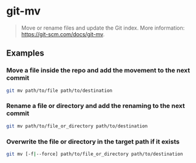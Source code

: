# git-mv

> Move or rename files and update the Git index. More information: <https://git-scm.com/docs/git-mv>.

## Examples

### Move a file inside the repo and add the movement to the next commit

```bash
git mv path/to/file path/to/destination
```

### Rename a file or directory and add the renaming to the next commit

```bash
git mv path/to/file_or_directory path/to/destination
```

### Overwrite the file or directory in the target path if it exists

```bash
git mv [-f|--force] path/to/file_or_directory path/to/destination
```
